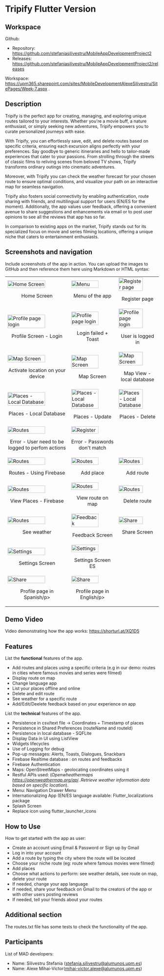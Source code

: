 # Tripify Flutter Version

## Workspace

Github:

- Repository: https://github.com/stefaniasilivestru/MobileAppDevelopmentProject2
- Releases: https://github.com/stefaniasilivestru/MobileAppDevelopmentProject2/releases

Workspace: https://upm365.sharepoint.com/sites/MobileDevelopmentAlexeSilivestru/SitePages/Week-7.aspx .

## Description

Tripify is the perfect app for creating, managing, and exploring unique routes tailored to your interests. Whether you're a movie buff, a nature enthusiast, or simply seeking new adventures, Tripify empowers you to curate personalized journeys with ease.

With Tripify, you can effortlessly save, edit, and delete routes based on specific criteria, ensuring each excursion aligns perfectly with your preferences. Say goodbye to generic itineraries and hello to tailor-made experiences that cater to your passions. From strolling through the streets of classic films to reliving scenes from beloved TV shows, Tripify transforms ordinary outings into cinematic adventures.

Moreover, with Tripify you can check the weather forecast for your chosen route to ensure optimal conditions, and visualize your path on an interactive map for seamless navigation.

Tripify also fosters social connectivity by enabling authentication, route sharing with friends, and multilingual support for users (EN/ES for the moment). Additionally, the app values user feedback, offering a convenient avenue to share suggestions and enhancements via email or to post user opinions to see all the reviews that app has so far.

In comparison to existing apps on the market, Tripify stands out for its specialized focus on movie and series filming locations, offering a unique niche that caters to entertainment enthusiasts.

## Screenshots and navigation

Include screenshots of the app in action. You can upload the images to GitHub and then reference them here using Markdown or HTML syntax:

<table>
  <tr>
    <td>
      <img src="img/home_page.png" width="80%" alt="Home Screen"/>
      <p align="center">Home Screen</p>
    </td>
    <td>
      <img src="img/menu.png" width="80%" alt="Menu"/>
      <p align="center">Menu of the app</p>
    </td>
    <td>
      <img src="img/register_page.png" width="80%" alt="Register page"/>
      <p align="center">Register page</p>
    </td>
  </tr>
  <tr>
    <td>
      <img src="img/profile_page_login.png" width="80%" alt="Profile page login"/>
      <p align="center">Profile Screen - Login</p>
    </td>
    <td>
      <img src="img/profile_page_toast_login_failed.png" width="80%" alt="Profile page login"/>
      <p align="center">Login failed + Toast</p>
    </td>
    <td>
      <img src="img/profile_page_connected.png" width="80%" alt="Profile page login"/>
      <p align="center">User is logged in</p>
    </td>
  </tr>
  <tr>
    <td>
      <img src="img/map_activate_location.png" width="80%" alt="Map Screen"/>
      <p align="center">Activate location on your device</p>
    </td>
    <td>
      <img src="img/map_screen.png" width="80%" alt="Map Screen"/>
      <p align="center">Map Screen</p>
    </td>
    <td>
      <img src="img/map_screen_from_local.png" width="80%" alt="Map Screen"/>
      <p align="center">Map View - local database</p>
    </td>
  </tr>
  <tr>
    <td>
      <img src="img/routes_offline_local_database.png" width="80%" alt="Places - Local Database"/>
      <p align="center">Places - Local Database</p>
    </td>
    <td>
      <img src="img/routes_offline_local_database_update.png" width="80%" alt="Places - Local Database"/>
      <p align="center">Places - Update</p>
    </td>
    <td>
      <img src="img/routes_offline_local_database_delete.png" width="80%" alt="Places - Local Database"/>
      <p align="center">Places - Delete</p>
    </td>
  </tr>
  <tr>
    <td>
      <img src="img/message_login_required.png" width="80%" alt="Routes"/>
      <p align="center">Error - User need to be logged to perfom actions</p>
    </td>
    <td>
      <img src="img/error_register_passwords.png" width="80%" alt="Register"/>
      <p align="center">Error - Passwords don't match</p>
    </td>
  </tr>
  <tr>
    <td>
      <img src="img/routes_page_firebase.png" width="80%" alt="Routes"/>
      <p align="center">Routes - Using Firebase</p>
    </td>
    <td>
      <img src="img/add_place_route.png" width="80%" alt="Routes"/>
      <p align="center">Add place</p>
    </td>
    <td>
      <img src="img/add_route.png" width="80%" alt="Routes"/>
      <p align="center">Add route</p>
    </td>
  </tr>
  <tr>
    <td>
      <img src="img/view_places_route.png" width="80%" alt="Routes"/>
      <p align="center">View Places - Firebase</p>
    </td>
    <td>
      <img src="img/view_route_map.png" width="80%" alt="Routes"/>
      <p align="center">View route on map</p>
    </td>
    <td>
      <img src="img/delete_route.png" width="80%" alt="Routes"/>
      <p align="center">Delete route</p>
    </td>
  </tr>
  <tr>
    <td>
      <img src="img/weather_screen.png" width="80%" alt="Routes"/>
      <p align="center">See weather</p>
    </td>
    <td>
      <img src="img/feedback_page.png" width="80%" alt="Feedback"/>
      <p align="center">Feedback Screen</p>
    </td>
    <td>
      <img src="img/share_screen.png" width="80%" alt="Share"/>
      <p align="center">Share Screen</p>
    </td>
  </tr>
  <tr>
    <td>
      <img src="img/settings_screen.png" width="80%" alt="Settings"/>
      <p align="center">Settings Screen</p>
    </td>
    <td>
      <img src="img/settings_screen_ES.png" width="80%" alt="Settings"/>
      <p align="center">Settings Screen ES</p>
    </td>
  </tr>
  <tr>
    <td>
      <img src="img/profile_page_ES.png" width="80%" alt="Share"/>
      <p align="center">Profile page in Spanish/p>
    </td>
    <td>
      <img src="img/profile_page_login.png" width="80%" alt="Share"/>
      <p align="center">Profile page in English/p>
    </td>
  </tr>
</table>

## Demo Video

Video demonstrating how the app works: https://shorturl.at/XQ1D5

## Features

List the **functional** features of the app.

- Add routes and places using a specific criteria (e.g in our demo: routes in cities where famous movies and series were filmed)
- Display route on map
- Change language app
- List your places offline and online
- Delete and edit route
- See weather for a specific route
- Add/Edit/Deelete feedback based on your experience on app

List the **technical** features of the app.

- Persistence in csv/text file -> Coordinates + Timestamp of places
- Persistence in Shared Preferences (routeName and routeId)
- Persistence in local database - SQFLite
- Display Data in UI using ListView
- Widgets lifecycles
- Use of Logging for debug
- Pop-up messages: Alerts, Toasts, Dialogues, Snackbars
- Firebase Realtime database : on routes and feedbacks
- Firebase Authentication
- Maps: OpenStreetMaps - geolocating coordinates using it
- Restful APIs used: (_Openwheathermaps https://openweathermap.org/api .Retrieve weather information data based on specific location_).
- Menu: Navigation Drawer Menu
- Internationalizing App (EN/ES language available: Flutter_localizations package
- Splash Screen
- Replace icon using flutter_launcher_icons

## How to Use

How to get started with the app as user:
- Create an account using Email & Password or Sign up by Gmail
- Log in into your account
- Add a route by typing the city where the route will be located
- Choose your niche route (eg: route where famous movies were filmed)
- Add places
- Choose what actions to perform: see weather details, see route on map, delete your route
- If needed, change your app language
- If needed, share your feedback on Gmail to the creators of the app or with other users posting reviews
- If needed, tell your friends about your routes

## Additional section

The routes.txt file has some tests to check the functionality of the app.

## Participants

List of MAD developers:

- Name: Silivestru Stefania (stefania.silivestru@alumunos.upm.es)
- Name: Alexe Mihai-Victor(mihai-victor.alexe@alumunos.upm.es)
